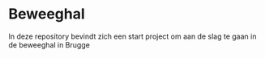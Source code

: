 # Beweeghal
In deze repository bevindt zich een start project om aan de slag te gaan in de beweeghal in Brugge
